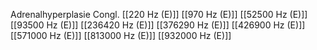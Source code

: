 Adrenalhyperplasie Congl.
[[220 Hz (E)]]
[[970 Hz (E)]]
[[52500 Hz (E)]]
[[93500 Hz (E)]]
[[236420 Hz (E)]]
[[376290 Hz (E)]]
[[426900 Hz (E)]]
[[571000 Hz (E)]]
[[813000 Hz (E)]]
[[932000 Hz (E)]]